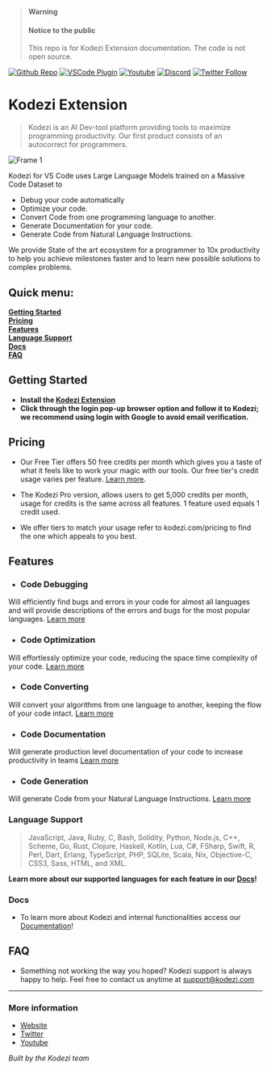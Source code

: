 > **Warning**
> #### Notice to the public
> This repo is for Kodezi Extension documentation.
> The code is not open source.

[twitter-shield]: https://img.shields.io/twitter/follow/kodezihq?style=social
[twitter-url]: https://twitter.com/kodezihq
[github-shield]: https://img.shields.io/github/stars/Kodezi/kodezi-extension?style=social
[github-url]: https://github.com/Kodezi/kodezi-extension.git
[vscode-shield]: https://img.shields.io/visual-studio-marketplace/r/kodezi.kodezi?logo=visual-studio-code&style=social
[vscode-url]: https://marketplace.visualstudio.com/items?itemName=kodezi.kodezi
[youtube-shield]: https://img.shields.io/youtube/channel/views/UCrw0CEXixhbouv3GICHhV5w?style=social
[youtube-url]: https://www.youtube.com/UCrw0CEXixhbouv3GICHhV5w

[discord-shield]: https://dcbadge.vercel.app/api/server/kodezi?style=social
[discord-url]: https://discord.gg/kodezi

[![Github Repo][github-shield]][github-url]
[![VSCode Plugin][vscode-shield]][vscode-url]
[![Youtube][youtube-shield]][youtube-url]
[![Discord][discord-shield]][discord-url]
[![Twitter Follow][twitter-shield]][twitter-url]

# Kodezi Extension

> Kodezi is an AI Dev-tool platform providing tools to maximize programming productivity. Our first product consists of an autocorrect for programmers.

![Frame 1](https://user-images.githubusercontent.com/87766859/206549795-088b371e-90fd-4d93-80a3-5d0aa023b867.png)

Kodezi for VS Code uses Large Language Models trained on a Massive Code Dataset to

* Debug your code automatically
* Optimize your code.
* Convert Code from one programming language to another.
* Generate Documentation for your code.
* Generate Code from Natural Language Instructions.

We provide State of the art ecosystem for a programmer to 10x productivity to help you achieve milestones faster and to learn new possible solutions to complex problems.

## Quick menu:

**[Getting Started](#getting-started)**<br />
**[Pricing](#pricing)**<br />
**[Features](#features)**<br />
**[Language Support](#language-support)**<br />
**[Docs](#docs)**<br />
**[FAQ](#faq)**<br />

## Getting Started

* **Install the [Kodezi Extension](https://marketplace.visualstudio.com/items?itemName=kodezi.kodezi)** <br/>
* **Click through the login pop-up browser option and follow it to Kodezi; we recommend using login with Google to avoid email verification.**

## Pricing

- Our Free Tier offers 50 free credits per month which gives you a taste of what it feels like to work your magic with our tools. Our free tier's credit usage varies per feature. [Learn more](https://docs.kodezi.com/pricing/credits).

- The Kodezi Pro version, allows users to get 5,000 credits per month, usage for credits is the same across all features. 1 feature used equals 1 credit used. 
- We offer tiers to match your usage refer to kodezi.com/pricing to find the one which appeals to you best.

## Features
- ### Code Debugging
Will efficiently find bugs and errors in your code for almost all languages and will provide descriptions of the errors and bugs for the most popular languages. [Learn more](https://docs.kodezi.com/feature-guides/debugging)
- ### Code Optimization
Will effortlessly optimize your code, reducing the space time complexity of your code. [Learn more](https://docs.kodezi.com/feature-guides/optimizing)
- ### Code Converting
Will convert your algorithms from one language to another, keeping the flow of your code intact. [Learn more](https://docs.kodezi.com/feature-guides/converting)
- ### Code Documentation
Will generate production level documentation of your code to increase productivity in teams [Learn more](https://docs.kodezi.com/feature-guides/generate-documents)
- ### Code Generation
Will generate Code from your Natural Language Instructions. [Learn more](https://docs.kodezi.com/feature-guides/generate-code)

### Language Support
> JavaScript, Java, Ruby, C, Bash, Solidity, Python, Node.js, C++, Scheme, Go, Rust, Clojure, Haskell, Kotlin, Lua, C#, FSharp, Swift, R, Perl, Dart, Erlang, TypeScript, PHP, SQLite, Scala, Nix, Objective-C, CSS3, Sass, HTML, and XML. 

**Learn more about our supported languages for each feature in our [Docs](https://docs.kodezi.com/)!**
### Docs
- To learn more about Kodezi and internal functionalities access our [Documentation](https://docs.kodezi.com/)!
## FAQ
- Something not working the way you hoped? Kodezi support is always happy to help. Feel free to contact us anytime at support@kodezi.com

---

### More information

- [Website](https://kodezi.com/)
- [Twitter](https://twitter.com/kodezihq)
- [Youtube](https://www.youtube.com/kodezi)

_Built by the Kodezi team_
